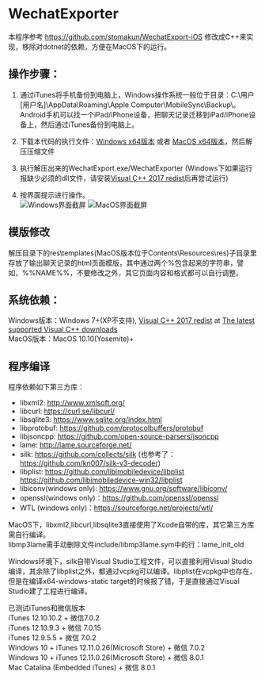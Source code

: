 # WechatExporter

本程序参考 https://github.com/stomakun/WechatExport-iOS 修改成C++来实现，移除对dotnet的依赖，方便在MacOS下的运行。

## 操作步骤：
1. 通过iTunes将手机备份到电脑上，Windows操作系统一般位于目录：C:\用户[用户名]\AppData\Roaming\Apple Computer\MobileSync\Backup\。Android手机可以找一个iPad/iPhone设备，把聊天记录迁移到iPad/iPhone设备上，然后通过iTunes备份到电脑上。

2. 下载本代码的执行文件：[Windows x64版本](https://github.com/BlueMatthew/WechatExporter/releases/download/v1.7.15/v1.7.15_x64_win.zip) 或者 [MacOS x64版本](https://github.com/BlueMatthew/WechatExporter/releases/download/v1.7.15/v1.7.15_x64_macos.zip)，然后解压压缩文件

3. 执行解压出来的WechatExport.exe/WechatExporter (Windows下如果运行报缺少必须的dll文件，请安装[Visual C++ 2017 redist](https://aka.ms/vs/16/release/vc_redist.x64.exe)后再尝试运行)

4. 按界面提示进行操作。  
![Windows界面截屏](https://src.wakin.org/github/wxexp/screenshots/win.png) ![MacOS界面截屏](https://src.wakin.org/github/wxexp/screenshots/mac.png)

## 模版修改
解压目录下的res\templates(MacOS版本位于Contents\Resources\res)子目录里存放了输出聊天记录的html页面模版，其中通过两个%包含起来的字符串，譬如，%%NAME%%，不要修改之外，其它页面内容和格式都可以自行调整。

## 系统依赖：
Windows版本：Windows 7+(XP不支持), [Visual C++ 2017 redist](https://aka.ms/vs/16/release/vc_redist.x64.exe) at [The latest supported Visual C++ downloads](https://support.microsoft.com/en-us/help/2977003/the-latest-supported-visual-c-downloads)  
MacOS版本：MacOS 10.10(Yosemite)+


## 程序编译
程序依赖如下第三方库：
- libxml2: http://www.xmlsoft.org/  
- libcurl: https://curl.se/libcurl/  
- libsqlite3: https://www.sqlite.org/index.html   
- libprotobuf: https://github.com/protocolbuffers/protobuf  
- libjsoncpp: https://github.com/open-source-parsers/jsoncpp  
- lame: http://lame.sourceforge.net/ 
- silk: https://github.com/collects/silk (也参考了： https://github.com/kn007/silk-v3-decoder)  
- libplist: https://github.com/libimobiledevice/libplist  https://github.com/libimobiledevice-win32/libplist  
- libiconv(windows only): https://www.gnu.org/software/libiconv/  
- openssl(windows only)：https://github.com/openssl/openssl   
- WTL (windows only)：https://sourceforge.net/projects/wtl/  

MacOS下，libxml2,libcurl,libsqlite3直接使用了Xcode自带的库，其它第三方库需自行编译。  
libmp3lame需手动删除文件include/libmp3lame.sym中的行：lame_init_old  

Windows环境下，silk自带Visual Studio工程文件，可以直接利用Visual Studio编译，其余除了libplist之外，都通过vcpkg可以编译。libplist在vcpkg中也存在，但是在编译x64-windows-static target的时候报了错，于是直接通过Visual Studio建了工程进行编译。
  
已测试iTunes和微信版本  
iTunes 12.10.10.2 + 微信7.0.2  
iTunes 12.10.9.3 + 微信 7.0.15  
iTunes 12.9.5.5 + 微信 7.0.2  
Windows 10 + iTunes 12.11.0.26(Microsoft Store) + 微信 7.0.2  
Windows 10 + iTunes 12.11.0.26(Microsoft Store) + 微信 8.0.1  
Mac Catalina (Embedded iTunes) + 微信 8.0.1  
